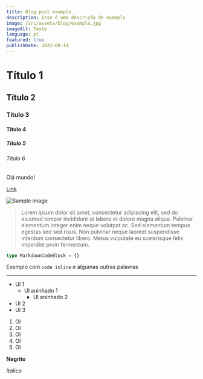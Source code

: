 ```yaml
---
title: Blog post exemplo
description: Isso é uma descrição de exemplo
image: /src/assets/blog/example.jpg
imageAlt: Teste
language: pt
featured: true
publishDate: 2023-08-14
---
```


# Título 1

## Título 2

### Título 3

#### Título 4

##### Título 5

###### Título 6

Olá mundo!

[Link](/)

![Sample image](https://images.unsplash.com/photo-1566837945700-30057527ade0?ixlib=rb-4.0.3&ixid=M3wxMjA3fDB8MHxwaG90by1wYWdlfHx8fGVufDB8fHx8fA%3D%3D&auto=format&fit=crop&w=1470&q=80)

> Lorem ipsum dolor sit amet, consectetur adipiscing elit, sed do eiusmod tempor incididunt ut labore et dolore magna aliqua. Pulvinar elementum integer enim neque volutpat ac. Sed elementum tempus egestas sed sed risus. Non pulvinar neque laoreet suspendisse interdum consectetur libero. Metus vulputate eu scelerisque felis imperdiet proin fermentum.

```ts
type MarkdownCodeBlock = {}
```

Exemplo com `code inline` e algumas outras palavras

---

- Ul 1
  - Ul aninhado 1
    - Ul aninhado 2
- Ul 2
- Ul 3

1. Ol
2. Ol
3. Ol
4. Ol
5. Ol

**Negrito**

_Itálico_
